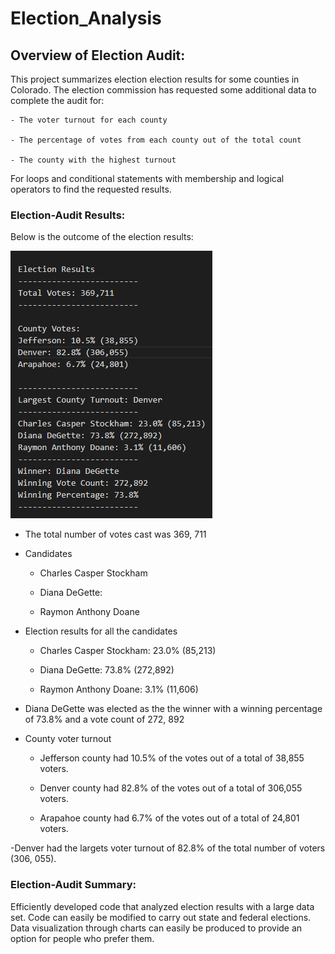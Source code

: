# Election_Analysis

## Overview of Election Audit: 

This project summarizes election election results for some counties in Colorado. The election commission has requested some additional data to complete the audit for:
 
	- The voter turnout for each county

	- The percentage of votes from each county out of the total count 

	- The county with the highest turnout

For loops and conditional statements with membership and logical operators to find the requested results. 
 

### Election-Audit Results: 

Below is the outcome of the election results:

 ![Election Results Breakdown](Election_Results.png)

- The total number of votes cast was 369, 711

- Candidates 

	- Charles Casper Stockham

	- Diana DeGette: 

	- Raymon Anthony Doane

- Election results for all the candidates

	- Charles Casper Stockham: 23.0% (85,213)

	- Diana DeGette: 73.8% (272,892)

	- Raymon Anthony Doane: 3.1% (11,606)

- Diana DeGette was elected as the the winner with a winning percentage of 73.8% and a vote count of 272, 892

- County voter turnout

	- Jefferson county had 10.5% of the votes out of a total of 38,855 voters.

	- Denver county had  82.8% of the votes out of a total of 306,055 voters.

	- Arapahoe county had 6.7% of the votes out of a total of  24,801 voters.

-Denver had the largets voter turnout of  82.8% of the total number of voters (306, 055).


### Election-Audit Summary: 

Efficiently developed code that analyzed election results with a large data set. Code can easily be modified to carry out state and federal elections. Data visualization through charts can easily be produced to provide an option for people who prefer them.
